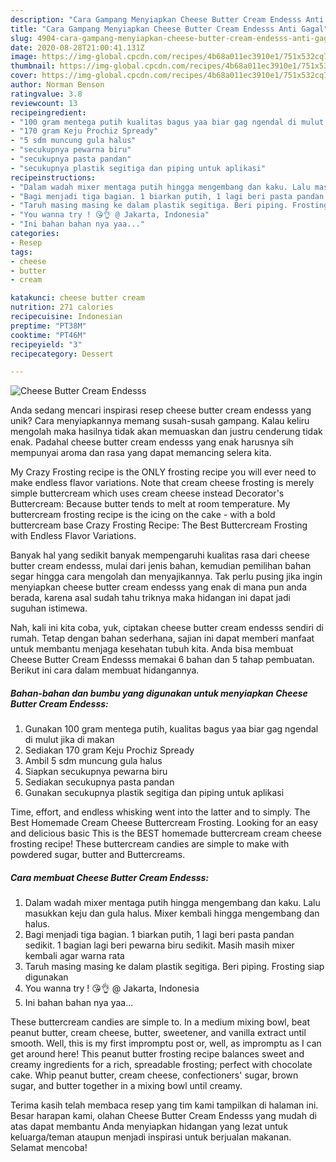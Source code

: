 ```yaml
---
description: "Cara Gampang Menyiapkan Cheese Butter Cream Endesss Anti Gagal"
title: "Cara Gampang Menyiapkan Cheese Butter Cream Endesss Anti Gagal"
slug: 4904-cara-gampang-menyiapkan-cheese-butter-cream-endesss-anti-gagal
date: 2020-08-28T21:00:41.131Z
image: https://img-global.cpcdn.com/recipes/4b68a011ec3910e1/751x532cq70/cheese-butter-cream-endesss-foto-resep-utama.jpg
thumbnail: https://img-global.cpcdn.com/recipes/4b68a011ec3910e1/751x532cq70/cheese-butter-cream-endesss-foto-resep-utama.jpg
cover: https://img-global.cpcdn.com/recipes/4b68a011ec3910e1/751x532cq70/cheese-butter-cream-endesss-foto-resep-utama.jpg
author: Norman Benson
ratingvalue: 3.8
reviewcount: 13
recipeingredient:
- "100 gram mentega putih kualitas bagus yaa biar gag ngendal di mulut jika di makan"
- "170 gram Keju Prochiz Spready"
- "5 sdm muncung gula halus"
- "secukupnya pewarna biru"
- "secukupnya pasta pandan"
- "secukupnya plastik segitiga dan piping untuk aplikasi"
recipeinstructions:
- "Dalam wadah mixer mentaga putih hingga mengembang dan kaku. Lalu masukkan keju dan gula halus. Mixer kembali hingga mengembang dan halus."
- "Bagi menjadi tiga bagian. 1 biarkan putih, 1 lagi beri pasta pandan sedikit. 1 bagian lagi beri pewarna biru sedikit. Masih masih mixer kembali agar warna rata"
- "Taruh masing masing ke dalam plastik segitiga. Beri piping. Frosting siap digunakan"
- "You wanna try ! 😘👌 @ Jakarta, Indonesia"
- "Ini bahan bahan nya yaa..."
categories:
- Resep
tags:
- cheese
- butter
- cream

katakunci: cheese butter cream 
nutrition: 271 calories
recipecuisine: Indonesian
preptime: "PT38M"
cooktime: "PT46M"
recipeyield: "3"
recipecategory: Dessert

---
```



![Cheese Butter Cream Endesss](https://img-global.cpcdn.com/recipes/4b68a011ec3910e1/751x532cq70/cheese-butter-cream-endesss-foto-resep-utama.jpg)

Anda sedang mencari inspirasi resep cheese butter cream endesss yang unik? Cara menyiapkannya memang susah-susah gampang. Kalau keliru mengolah maka hasilnya tidak akan memuaskan dan justru cenderung tidak enak. Padahal cheese butter cream endesss yang enak harusnya sih mempunyai aroma dan rasa yang dapat memancing selera kita.

My Crazy Frosting recipe is the ONLY frosting recipe you will ever need to make endless flavor variations. Note that cream cheese frosting is merely simple buttercream which uses cream cheese instead Decorator&#39;s Buttercream: Because butter tends to melt at room temperature. My buttercream frosting recipe is the icing on the cake - with a bold buttercream base Crazy Frosting Recipe: The Best Buttercream Frosting with Endless Flavor Variations.

Banyak hal yang sedikit banyak mempengaruhi kualitas rasa dari cheese butter cream endesss, mulai dari jenis bahan, kemudian pemilihan bahan segar hingga cara mengolah dan menyajikannya. Tak perlu pusing jika ingin menyiapkan cheese butter cream endesss yang enak di mana pun anda berada, karena asal sudah tahu triknya maka hidangan ini dapat jadi suguhan istimewa.


Nah, kali ini kita coba, yuk, ciptakan cheese butter cream endesss sendiri di rumah. Tetap dengan bahan sederhana, sajian ini dapat memberi manfaat untuk membantu menjaga kesehatan tubuh kita. Anda bisa membuat Cheese Butter Cream Endesss memakai 6 bahan dan 5 tahap pembuatan. Berikut ini cara dalam membuat hidangannya.

<!--inarticleads1-->

##### Bahan-bahan dan bumbu yang digunakan untuk menyiapkan Cheese Butter Cream Endesss:

1. Gunakan 100 gram mentega putih, kualitas bagus yaa biar gag ngendal di mulut jika di makan
1. Sediakan 170 gram Keju Prochiz Spready
1. Ambil 5 sdm muncung gula halus
1. Siapkan secukupnya pewarna biru
1. Sediakan secukupnya pasta pandan
1. Gunakan secukupnya plastik segitiga dan piping untuk aplikasi


Time, effort, and endless whisking went into the latter and to simply. The Best Homemade Cream Cheese Buttercream Frosting. Looking for an easy and delicious basic This is the BEST homemade buttercream cream cheese frosting recipe! These buttercream candies are simple to make with powdered sugar, butter and Buttercreams. 

<!--inarticleads2-->

##### Cara membuat Cheese Butter Cream Endesss:

1. Dalam wadah mixer mentaga putih hingga mengembang dan kaku. Lalu masukkan keju dan gula halus. Mixer kembali hingga mengembang dan halus.
1. Bagi menjadi tiga bagian. 1 biarkan putih, 1 lagi beri pasta pandan sedikit. 1 bagian lagi beri pewarna biru sedikit. Masih masih mixer kembali agar warna rata
1. Taruh masing masing ke dalam plastik segitiga. Beri piping. Frosting siap digunakan
1. You wanna try ! 😘👌 @ Jakarta, Indonesia
1. Ini bahan bahan nya yaa...


These buttercream candies are simple to. In a medium mixing bowl, beat peanut butter, cream cheese, butter, sweetener, and vanilla extract until smooth. Well, this is my first impromptu post or, well, as impromptu as I can get around here! This peanut butter frosting recipe balances sweet and creamy ingredients for a rich, spreadable frosting; perfect with chocolate cake. Whip peanut butter, cream cheese, confectioners&#39; sugar, brown sugar, and butter together in a mixing bowl until creamy. 

Terima kasih telah membaca resep yang tim kami tampilkan di halaman ini. Besar harapan kami, olahan Cheese Butter Cream Endesss yang mudah di atas dapat membantu Anda menyiapkan hidangan yang lezat untuk keluarga/teman ataupun menjadi inspirasi untuk berjualan makanan. Selamat mencoba!
